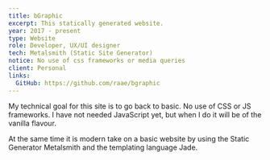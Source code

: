 ```yaml
---
title: bGraphic
excerpt: This statically generated website.
year: 2017 - present
type: Website
role: Developer, UX/UI designer
tech: Metalsmith (Static Site Generator)
notice: No use of css frameworks or media queries
client: Personal
links:
  GitHub: https://github.com/raae/bgraphic
---
```


My technical goal for this site is to go back to basic. No use of CSS or JS frameworks. 
I have not needed JavaScript yet, but when I do it will be of the vanilla flavour.

At the same time it is modern take on a basic website by using the Static Generator Metalsmith
and the templating language Jade.
